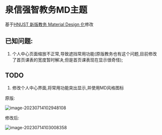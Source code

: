 # 泉信强智教务MD主题

基于[HNUST 新版教务 Material Design 化](https://greasyfork.org/zh-CN/scripts/408958-hnust-%E6%96%B0%E7%89%88%E6%95%99%E5%8A%A1-material-design-%E5%8C%96)修改

## 已知问题:

1. 个人中心页面缩放不正常,导致遮挡常用功能(原版教务也有这个问题,目前修改了首页课表的宽度暂时解决,但是首页课表现在显示很奇怪);

## TODO

1. 修改个人中心界面,将常用功能突出显示,并使用MD风格图标



原版:

![image-20230714102948108](https://mytyporapicstorage.oss-cn-fuzhou.aliyuncs.com/img/image-20230714102948108.png)

修改后:

![image-20230714103008358](https://mytyporapicstorage.oss-cn-fuzhou.aliyuncs.com/img/image-20230714103008358.png)
